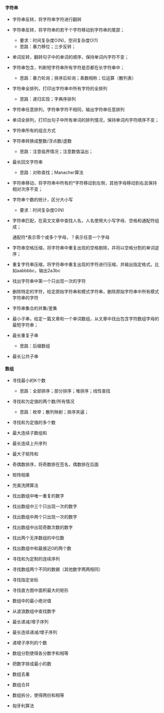 #### 字符串

- 字符串反转，将字符串字符进行翻转

- 字符串反转，将字符串的若干个字符移动到字符串的尾部；
  - 要求：时间复杂度O(N)，空间复杂度O(1)
  - 思路：暴力移位；三步反转；
  
- 单词反转，翻转句子中的单词的顺序，保持单词内字符不变；

- 字符串包含，判断短字符串所有字符是否都在长字符串中；
  - 思路：暴力轮询；排序后轮询；素数相称；位运算（散列表）
  
- 字符串全排列，打印出字符串中所有字符的全排列
  - 思路：递归实现；字典序排列

- 字符串任意排列，字符串字符不相同，输出字符串任意排列

- 单词全排列，打印出句子中所有单词的排列情况，保持单词内字符顺序不变；

- 字符串所有的组合方式

- 字符串转换成整数/浮点数/虚数
  - 思路：注意临界情况；注意数值溢出；
  
- 最长回文字符串
  - 思路：对称查找；Manacher算法
  
- 字符串移动，将字符串中所有的*字符移动到左侧，其他字母移动到右且保持相对次序不变；

- 字符串个数的统计，区分大小写
  - 要求：时间复杂度O(N)
  
- 字符串匹配，在英文文章中查找人名，人名使用大小写字母、空格和通配符组成；
  
  通配符*表示零个或多个字母，？表示任意一个字母
 
- 字符串空格压缩，将字符串中重复出现的空格剔除，并将以空格分割的单词逆序；

- 重复字符串压缩，将字符串中重复出现的字符进行压缩，并输出指定格式。比如aabbbbc，输出2a3bc

- 找出字符串中第一个只出现一次的字符

- 删除特定的字符，给定原始字符串和模式字符串，删除原始字符串中所有模式字符串的字符

- 字符串集合的并集/差集

- 最小子串，给定一篇文章和一个单词数组，从文章中找出包含字符数组字母的最短字符串；

- 最长重复子串
  - 思路：后缀数组
  
- 最长公共子串

#### 数组

- 寻找最小的K个数
  - 思路：全部排序；部分排序；堆排序；线性查找
  
- 寻找和为定值的两个数/所有情况
  - 思路：枚举；散列映射；排序夹逼；
  
- 寻找和为定值的多个数

- 最大连续子数组和

- 最长连续上升序列

- 最大子矩阵和

- 奇偶数排序，将奇数排在签名，偶数排在后面

- 矩阵相乘

- 完美洗牌算法

- 找出数组中唯一重复的数字

- 找出数组中三个只出现一次的数字

- 找出数组中两个只出现一次的数字

- 找出数组中出现奇数次数的数字

- 找出两个无序数组的中位数

- 找出数组中和最接近0的两个数

- 寻找和为定制的连续序列

- 寻找数组两个不同的数据（其他数字两两相同）

- 寻找指定坐标

- 寻找直方图中面积最大的矩形

- 数组中的最小绝对值

- 从波浪数组中查找数字

- 最长递减/增子序列

- 最长连续递减/增子序列

- 递增子序列的个数

- 数组分割使得各分数字和相等

- 把数字排成最小的数

- 数组去重

- 数组合并

- 数组拆分，使得两份和相等

- 匈牙利算法
